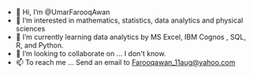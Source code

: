 - 👋 Hi, I’m @UmarFarooqAwan
- 👀 I’m interested in mathematics, statistics, data analytics and physical sciences
- 🌱 I’m currently learning data analytics by MS Excel, IBM Cognos , SQL, R, and Python.
- 💞️ I’m looking to collaborate on ... I don't know. 
- 📫 To reach me ... Send an email to Farooqawan_11aug@yahoo.com

<!---
UmarFarooqAwan/UmarFarooqAwan is a ✨ special ✨ repository because its `README.md` (this file) appears on your GitHub profile.
You can click the Preview link to take a look at your changes.
--->
